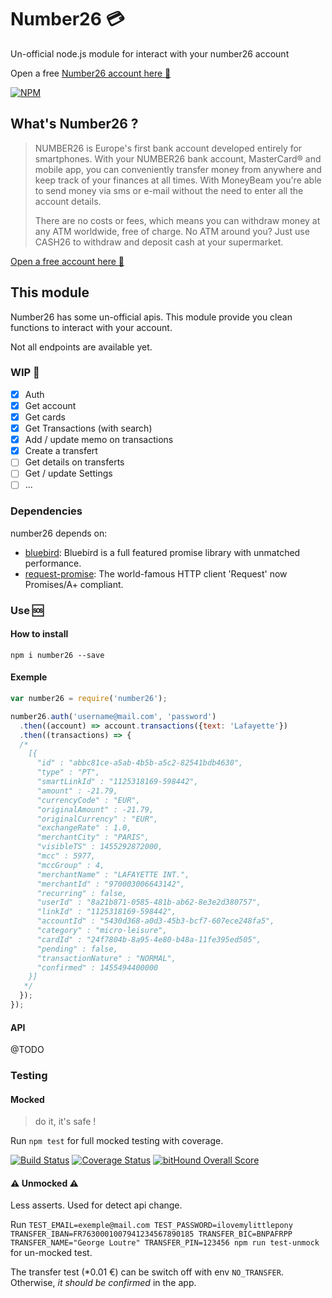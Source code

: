 # Number26 :credit_card:

Un-official node.js module for interact with your number26 account

Open a free [Number26 account here :gift:](https://my.number26.de/?uc=MZMEF)

[![NPM](https://nodei.co/npm/number26.png)](https://nodei.co/npm/number26/)

## What's Number26 ?

> NUMBER26 is Europe's first bank account developed entirely for smartphones. With your NUMBER26 bank account, MasterCard® and mobile app, you can conveniently transfer money from anywhere and keep track of your finances at all times. With MoneyBeam you're able to send money via sms or e-mail without the need to enter all the account details.
>
> There are no costs or fees, which means you can withdraw money at any ATM worldwide, free of charge. No ATM around you? Just use CASH26 to withdraw and deposit cash at your supermarket.

[Open a free account here :gift:](https://my.number26.de/?uc=MZMEF)

## This module

Number26 has some un-official apis.
This module provide you clean functions to interact with your account.

Not all endpoints are available yet.

### WIP :construction:

+ [x] Auth
+ [x] Get account
+ [x] Get cards
+ [x] Get Transactions (with search)
+ [x] Add / update memo on transactions
+ [x] Create a transfert
+ [ ] Get details on transferts
+ [ ] Get / update Settings
+ [ ] ...

### Dependencies

number26 depends on:

+ [bluebird](https://www.npmjs.com/package/bluebird): Bluebird is a full featured promise library with unmatched performance.
+ [request-promise](https://www.npmjs.com/package/request-promise): The world-famous HTTP client 'Request' now Promises/A+ compliant.

### Use :sos:

#### How to install

`npm i number26 --save`

#### Exemple

```JavaScript
var number26 = require('number26');

number26.auth('username@mail.com', 'password')
  .then((account) => account.transactions({text: 'Lafayette'})
  .then((transactions) => {
  /*
    [{
      "id" : "abbc81ce-a5ab-4b5b-a5c2-82541bdb4630",
      "type" : "PT",
      "smartLinkId" : "1125318169-598442",
      "amount" : -21.79,
      "currencyCode" : "EUR",
      "originalAmount" : -21.79,
      "originalCurrency" : "EUR",
      "exchangeRate" : 1.0,
      "merchantCity" : "PARIS",
      "visibleTS" : 1455292872000,
      "mcc" : 5977,
      "mccGroup" : 4,
      "merchantName" : "LAFAYETTE INT.",
      "merchantId" : "970003006643142",
      "recurring" : false,
      "userId" : "8a21b871-0585-481b-ab62-8e3e2d380757",
      "linkId" : "1125318169-598442",
      "accountId" : "5430d368-a0d3-45b3-bcf7-607ece248fa5",
      "category" : "micro-leisure",
      "cardId" : "24f7804b-8a95-4e80-b48a-11fe395ed505",
      "pending" : false,
      "transactionNature" : "NORMAL",
      "confirmed" : 1455494400000
    }]
   */
  });
});
```

#### API

@TODO

### Testing

#### Mocked

> do it, it's safe !

Run `npm test` for full mocked testing with coverage.

[![Build Status](https://travis-ci.org/PierrickP/number26.svg?branch=master)](https://travis-ci.org/PierrickP/number26) [![Coverage Status](https://coveralls.io/repos/github/PierrickP/number26/badge.svg?branch=master)](https://coveralls.io/github/PierrickP/number26?branch=master) [![bitHound Overall Score](https://www.bithound.io/github/PierrickP/number26/badges/score.svg)](https://www.bithound.io/github/PierrickP/number26)

#### :warning: Unmocked :warning:

Less asserts. Used for detect api change.

Run `TEST_EMAIL=exemple@mail.com TEST_PASSWORD=ilovemylittlepony TRANSFER_IBAN=FR7630001007941234567890185 TRANSFER_BIC=BNPAFRPP TRANSFER_NAME="George Loutre" TRANSFER_PIN=123456 npm run test-unmock` for un-mocked test.

The transfer test (*0.01 €) can be switch off with env `NO_TRANSFER`.
Otherwise, *it should be confirmed* in the app.
